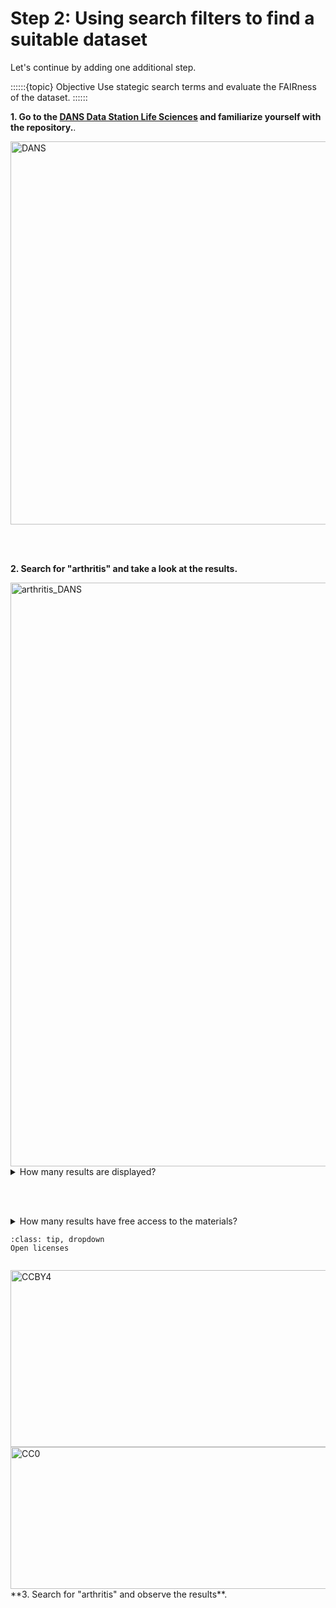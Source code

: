 # Step 2: Using search filters to find a suitable dataset

Let's continue by adding one additional step. 

::::::{topic} Objective
Use stategic search terms and evaluate the FAIRness of the dataset. 
::::::

**1. Go to the [DANS Data Station Life Sciences](https://lifesciences.datastations.nl/) and familiarize yourself with the repository.**.


<img width="1067" height="613" alt="DANS" src="https://github.com/user-attachments/assets/f44aab52-bbad-468a-8f9c-f1abe51a3c01" />

<br></br>

**2. Search for "arthritis" and take a look at the results.**


<img width="538" height="934" alt="arthritis_DANS" src="https://github.com/user-attachments/assets/c52239ea-2edb-48c1-a5eb-eeab8a805b32" />

<details>
<summary>How many results are displayed?</summary>

```
Should be around 73.
```
</details>

<br></br>

<details>
<summary>How many results have free access to the materials?</summary>

```
Around 10.
```
</details>

````{admonition} Need some help?
:class: tip, dropdown
Open licenses 


````

<img width="929" height="283" alt="CCBY4" src="https://github.com/user-attachments/assets/f8bd83d7-56cf-4f05-953f-1c97fa09a5d8" />
<img width="924" height="227" alt="CC0" src="https://github.com/user-attachments/assets/8f7d6e87-5187-41d3-9b53-7d302002098a" />
**3. Search for "arthritis" and observe the results**.
